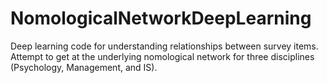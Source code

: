 # NomologicalNetworkDeepLearning
Deep learning code for understanding relationships between survey items. Attempt to get at the underlying nomological network for three disciplines (Psychology, Management, and IS).
